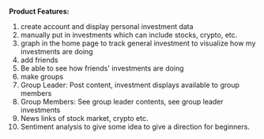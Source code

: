 **Product Features:**
1. create account and display personal investment data
2. manually put in investments which can include stocks, crypto, etc.
3. graph in the home page to track general investment to visualize how my investments are doing
4. add friends 
5. Be able to see how friends' investments are doing
6. make groups
7. Group Leader: Post content, investment displays available to group members
8. Group Members: See group leader contents, see group leader investments
9. News links of stock market, crypto etc.
10. Sentiment analysis to give some idea to give a direction for beginners.
